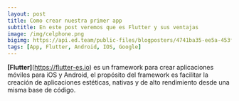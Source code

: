 ```yaml
---
layout: post
title: Como crear nuestra primer app
subtitle: En este post veremos que es Flutter y sus ventajas
image: /img/celphone.png
bigimg: https://api.ed.team/public-files/blogposters/4741ba35-ee5a-453f-baeb-9afe00962e37.png
tags: [App, Flutter, Android, IOS, Google]
---
```


**[Flutter]**(https://flutter-es.io) es un framework para crear aplicaciones móviles para iOS y Android, el propósito del framework es facilitar la creación de aplicaciones estéticas, nativas y de alto rendimiento desde una misma base de código.

